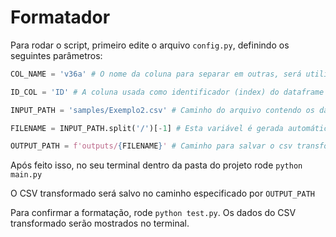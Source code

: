 # Formatador

Para rodar o script, primeiro edite o arquivo `config.py`, definindo os seguintes parâmetros:

```python
COL_NAME = 'v36a' # O nome da coluna para separar em outras, será utilizada como prefixo ( <nome da coluna>_<número>_<letra>) para gerar as novas colunas

ID_COL = 'ID' # A coluna usada como identificador (index) do dataframe

INPUT_PATH = 'samples/Exemplo2.csv' # Caminho do arquivo contendo os dados

FILENAME = INPUT_PATH.split('/')[-1] # Esta variável é gerada automáticamente, é o nome do arquivo

OUTPUT_PATH = f'outputs/{FILENAME}' # Caminho para salvar o csv transformado. Deixe dessa forma para criar um arquivo com o mesmo nome do INPUT dentro da pasta outputs
```

Após feito isso, no seu terminal dentro da pasta do projeto rode `python main.py`

O CSV transformado será salvo no caminho especificado por `OUTPUT_PATH`

Para confirmar a formatação, rode `python test.py`. Os dados do CSV transformado serão mostrados no terminal.
